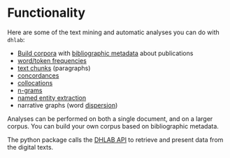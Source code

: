 
# Functionality

<!-- start docs-functionality -->

Here are some of the text mining and automatic analyses you can do with `dhlab`:

- [Build corpora](./docs_example_use.md) with [bibliographic metadata](../dhlab/text/corpus.py) about publications
- [word/token frequencies](../dhlab/text/conc_coll.py)
- [text chunks](../dhlab/text/chunking.py) (paragraphs)
- [concordances](../dhlab/text/conc_coll.py)
- [collocations](../dhlab/text/conc_coll.py)
- [n-grams](../dhlab/ngram/ngram.py)
- [named entity extraction](../dhlab/text/parse.py)
- narrative graphs (word [dispersion](../dhlab/text/dispersion.py))

Analyses can be performed on both a single document, and on a larger corpus.
You can build your own corpus based on bibliographic metadata.

The python package calls the [DHLAB API](https://api.nb.no/dhlab/) to retrieve and present data from the digital texts.

<!-- end docs-functionality -->
